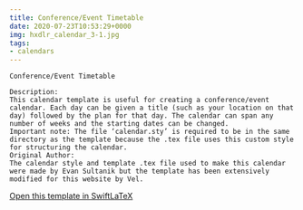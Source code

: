 ```yaml
---
title: Conference/Event Timetable
date: 2020-07-23T10:53:29+0000
img: hxdlr_calendar_3-1.jpg
tags:
- calendars
---
```

```
Conference/Event Timetable

Description:
This calendar template is useful for creating a conference/event calendar. Each day can be given a title (such as your location on that day) followed by the plan for that day. The calendar can span any number of weeks and the starting dates can be changed.
Important note: The file ‘calendar.sty’ is required to be in the same directory as the template because the .tex file uses this custom style for structuring the calendar.
Original Author:
The calendar style and template .tex file used to make this calendar were made by Evan Sultanik but the template has been extensively modified for this website by Vel.
```
[Open this template in SwiftLaTeX](https://www.swiftlatex.com/project.html?import=https://swiftlatex.github.io/LaTeXBoilerPlate/zips/cemai_calendar_3.zip&import_name=Conference/Event%20Timetable)
